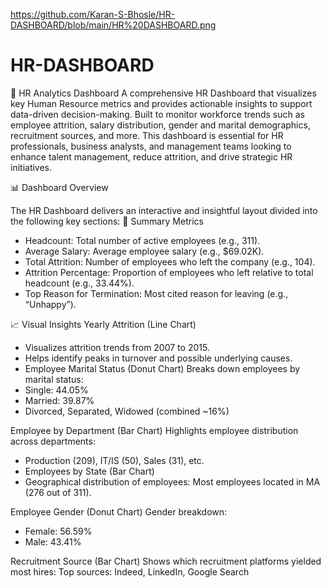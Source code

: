 https://github.com/Karan-S-Bhosle/HR-DASHBOARD/blob/main/HR%20DASHBOARD.png

# HR-DASHBOARD
💼 HR Analytics Dashboard
A comprehensive HR Dashboard that visualizes key Human Resource metrics and provides actionable insights to support data-driven decision-making. Built to monitor workforce trends such as employee attrition, salary distribution, gender and marital demographics, recruitment sources, and more.
This dashboard is essential for HR professionals, business analysts, and management teams looking to enhance talent management, reduce attrition, and drive strategic HR initiatives.

📊 Dashboard Overview

The HR Dashboard delivers an interactive and insightful layout divided into the following key sections:
🧾 Summary Metrics
- Headcount: Total number of active employees (e.g., 311).
- Average Salary: Average employee salary (e.g., $69.02K).
- Total Attrition: Number of employees who left the company (e.g., 104).
- Attrition Percentage: Proportion of employees who left relative to total headcount (e.g., 33.44%).
- Top Reason for Termination: Most cited reason for leaving (e.g., “Unhappy”).

📈 Visual Insights
Yearly Attrition (Line Chart)
- Visualizes attrition trends from 2007 to 2015.
- Helps identify peaks in turnover and possible underlying causes.
- Employee Marital Status (Donut Chart)
Breaks down employees by marital status:
- Single: 44.05%
- Married: 39.87%
- Divorced, Separated, Widowed (combined ~16%)
  
Employee by Department (Bar Chart)
Highlights employee distribution across departments:
- Production (209), IT/IS (50), Sales (31), etc.
- Employees by State (Bar Chart)
- Geographical distribution of employees:
Most employees located in MA (276 out of 311).

Employee Gender (Donut Chart)
Gender breakdown:
- Female: 56.59%
- Male: 43.41%

Recruitment Source (Bar Chart)
Shows which recruitment platforms yielded most hires:
Top sources: Indeed, LinkedIn, Google Search
